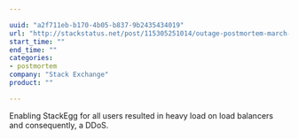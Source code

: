 ```yaml
---

uuid: "a2f711eb-b170-4b05-b837-9b2435434019"
url: "http://stackstatus.net/post/115305251014/outage-postmortem-march-31-2015"
start_time: ""
end_time: ""
categories:
- postmortem
company: "Stack Exchange"
product: ""

---
```


Enabling StackEgg for all users resulted in heavy load on load balancers and consequently, a DDoS.
